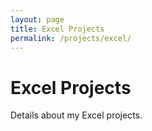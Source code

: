 ```yaml
---
layout: page
title: Excel Projects
permalink: /projects/excel/
---
```

# Excel Projects

Details about my Excel projects.
